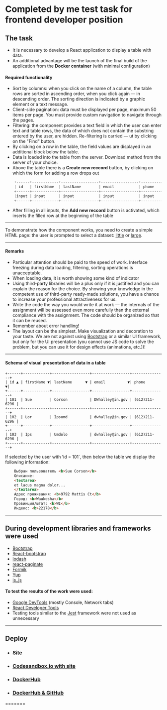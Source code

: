 # Completed by me test task for frontend developer position

## The task

- It is necessary to develop a React application to display a table with data.
- An additional advantage will be the launch of the final build of the application from the __Docker container__ (with minimal configuration)

#### Required functionality

- Sort by columns: when you click on the name of a column, the table rows are sorted in ascending order, when you click again &mdash; in descending order. The sorting direction is indicated by a graphic element or a text message.
- Client-side pagination: data must be displayed per page, maximum 50 items per page. You must provide custom navigation to navigate through the pages.
- Filtering: the component provides a text field in which the user can enter text and table rows, the data of which does not contain the substring entered by the user, are hidden. Re-filtering is carried &mdash; ut by clicking on the "Find" button.
- By clicking on a row in the table, the field values ​​are displayed in an additional block below the table.
- Data is loaded into the table from the server. Download method from the server of your choice.
- Above the table there is a __Create new reccord__ button, by clicking on which the form for adding a row drops out

```js
	+------+------------+-----------------+-----------------+---------------+
	| id   | firstName  | lastName        | email           | phone         |
	+------+------------+-----------------+-----------------+---------------+
	|input | input      | input           | input           | input         |
	+------+------------+-----------------+-----------------+---------------+
```

- After filling in all inputs, the __Add new reccord__ button is activated, which inserts the filled row at the beginning of the table
  
---

To demonstrate how the component works, you need to create a simple HTML page:
the user is prompted to select a dataset: [little](http://www.filltext.com/?rows=32&id={number|1000}&firstName={firstName}&lastName={lastName}&email={email}&phone={phone|(xxx)xxx-xx-xx}&address={addressObject}&description={lorem|32}) or [large](http://www.filltext.com/?rows=1000&id={number|1000}&firstName={firstName}&delay=3&lastName={lastName}&email={email}&phone={phone|(xxx)xxx-xx-xx}&address={addressObject}&description={lorem|32}). 

---

#### Remarks

- Particular attention should be paid to the speed of work. Interface freezing during data loading, filtering, sorting operations is unacceptable.
- When loading data, it is worth showing some kind of indicator
- Using third-party libraries will be a plus only if it is justified and you can explain the reason for the choice. By showing your knowledge in the competent use of third-party ready-made solutions, you have a chance to increase your professional attractiveness for us.
- Write the code the way you would write it at work &mdash; the internals of the assignment will be assessed even more carefully than the external compliance with the assignment. The code should be organized so that it can be reused.
- Remember about error handling!
- The layout can be the simplest. Make visualization and decoration to your taste. We are not against using [Bootstrap](http://getbootstrap.com/) or a similar UI framework, but only for the UI presentation (you cannot use JS code to solve the problem, but you can use it for design effects (animations, etc.))!

---

#### Schema of visual presentation of data in a table

```
+------+------------+-----------------+-----------------+---------------+
| id ▲ | firstName ▼| lastName      ▼ | email          ▼| phone        ▼|
+------+------------+-----------------+-----------------+---------------+
| 101  | Sue        | Corson          | DWhalley@in.gov | (612)211-6296 |
+------+------------+-----------------+-----------------+---------------+
| 102  | Lor        | Ipsumd          | dwhalley@in.gov | (612)211-6296 |
+------+------------+-----------------+-----------------+---------------+
| 103  | Ips        | Umdolo          | dwhalley@in.gov | (612)211-6296 |
+------+------------+-----------------+-----------------+---------------+
```

If selected by the user with ʻid = 101`, then below the table we display the following information:

```html
	Выбран пользователь <b>Sue Corson</b>
	Описание:
	<textarea>
	et lacus magna dolor...
	</textarea>
	Адрес проживания: <b>9792 Mattis Ct</b>
	Город: <b>Waukesha</b>
	Провинция/штат: <b>WI</b>
	Индекс: <b>22178</b>
```

---

## During development libraries and frameworks were used

- [Bootstrap](https://getbootstrap.com/)
- [React-bootstrap](https://react-bootstrap.github.io/)
- [lodash](https://lodash.com/)
- [react-paginate](https://www.npmjs.com/package/react-paginate)
- [Formik](https://formik.org/)
- [Yup](https://github.com/jquense/yup#stringemailmessage-string--function-schema)
- [is_js](https://www.npmjs.com/package/is_js)


#### To test the results of the work were used:

- [Google DevTools](https://developers.google.com/web/tools/chrome-devtools) (mostly Console, Network tabs)
- [React Developer Tools](https://chrome.google.com/webstore/detail/react-developer-tools/fmkadmapgofadopljbjfkapdkoienihi?hl=ru)
- Testing tools similar to the [Jest](https://jestjs.io/) framework were not used as unnecessary

---

## Deploy

- ### [Site](https://mibw9.csb.app/ 'Right click to open site in separate window') 
- ### [Codesandbox.io with site](https://codesandbox.io/s/musing-kapitsa-g7hsu 'Right click to open site in separate window')

- ### [DockerHub](https://hub.docker.com/r/sxidsvit/react-table)
- ### [DockerHub & GitHub](https://hub.docker.com/r/sxidsvit/react-table-git)
=======
